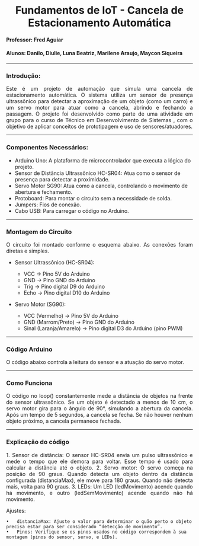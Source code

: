 <h1 align = center> Fundamentos de IoT - Cancela de Estacionamento Automática </h1>
<h4> Professor: Fred Aguiar </h4>
<h4> Alunos: Danilo, Diulie, Luna Beatriz, Marilene Araujo, Maycon Siqueira </h4>

<hr>
<h3> Introdução: </h3>

<p align="justify">
  Este é um projeto de automação que simula uma cancela de estacionamento automática. O sistema utiliza um sensor de presença ultrassônico para detectar a aproximação de um objeto (como um carro) e um servo motor para atuar como a cancela, abrindo e fechando a passagem. O projeto foi desenvolvido como parte de uma atividade em grupo para o curso de Técnico em Desenvolvimento de Sistemas , com o objetivo de aplicar conceitos de prototipagem e uso de sensores/atuadores.
  
<hr>
<h3> Componentes Necessários: </h3>

- Arduino Uno: A plataforma de microcontrolador que executa a lógica do projeto.
- Sensor de Distância Ultrassônico HC-SR04: Atua como o sensor de presença para detectar a proximidade.
- Servo Motor SG90: Atua como a cancela, controlando o movimento de abertura e fechamento.
- Protoboard: Para montar o circuito sem a necessidade de solda.
- Jumpers: Fios de conexão.
- Cabo USB: Para carregar o código no Arduino.
  
<hr>
<h3> Montagem do Circuito </h3> 

<p align="justify">
O circuito foi montado conforme o esquema abaixo. As conexões foram diretas e simples.

- Sensor Ultrassônico (HC-SR04):
   - VCC -> Pino 5V do Arduino
   - GND -> Pino GND do Arduino
   - Trig -> Pino digital D9 do Arduino
   - Echo -> Pino digital D10 do Arduino

- Servo Motor (SG90):

   - VCC (Vermelho) -> Pino 5V do Arduino
   - GND (Marrom/Preto) -> Pino GND do Arduino
   - Sinal (Laranja/Amarelo) -> Pino digital D3 do Arduino (pino PWM)

<hr>
<h3> Código Arduino </h3> 

<p align="justify">
 O código abaixo controla a leitura do sensor e a atuação do servo motor. 

<hr>
<h3> Como Funciona </h3> 

<p align="justify">
O código no loop() constantemente mede a distância de objetos na frente do sensor ultrassônico. Se um objeto é detectado a menos de 10 cm, o servo motor gira para o ângulo de 90°, simulando a abertura da cancela. Após um tempo de 5 segundos, a cancela se fecha. Se não houver nenhum objeto próximo, a cancela permanece fechada.

<hr>
<h3> Explicação do código </h3> 

<p align="justify">  
	1.	Sensor de distância: O sensor HC-SR04 envia um pulso ultrassônico e mede o tempo que ele demora para voltar. Esse tempo é usado para calcular a distância até o objeto. </h>
	2.	Servo motor: O servo começa na posição de 90 graus. Quando detecta um objeto dentro da distância configurada (distanciaMax), ele move para 180 graus. Quando não detecta mais, volta para 90 graus.</h>
	3.	LEDs: Um LED (ledMovimento) acende quando há movimento, e outro (ledSemMovimento) acende quando não há movimento.</h>

Ajustes:

	•	distanciaMax: Ajuste o valor para determinar o quão perto o objeto precisa estar para ser considerado “detecção de movimento”.
	•	Pinos: Verifique se os pinos usados no código correspondem à sua montagem (pinos do sensor, servo, e LEDs).



